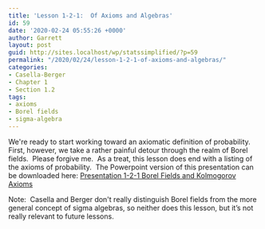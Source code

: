 ```yaml
---
title: 'Lesson 1-2-1:  Of Axioms and Algebras'
id: 59
date: '2020-02-24 05:55:26 +0000'
author: Garrett
layout: post
guid: http://sites.localhost/wp/statssimplified/?p=59
permalink: "/2020/02/24/lesson-1-2-1-of-axioms-and-algebras/"
categories:
- Casella-Berger
- Chapter 1
- Section 1.2
tags:
- axioms
- Borel fields
- sigma-algebra
---
```


We're ready to start working toward an axiomatic definition of probability.  First, however, we take a rather painful detour through the realm of Borel fields.  Please forgive me.  As a treat, this lesson does end with a listing of the axioms of probability.  The Powerpoint version of this presentation can be downloaded here: [Presentation 1-2-1 Borel Fields and Kolmogorov Axioms](/lessons/Presentation-1-2-1-Borel-Fields-and-Kolmogorov-Axioms.pptx)

Note:  Casella and Berger don't really distinguish Borel fields from the more general concept of sigma algebras, so neither does this lesson, but it&#8217;s not really relevant to future lessons.

<object data="/lessons/Presentation-1-2-1-Borel-Fields-and-Kolmogorov-Axioms.pdf" width="1000" height="1000" type='application/pdf'/>